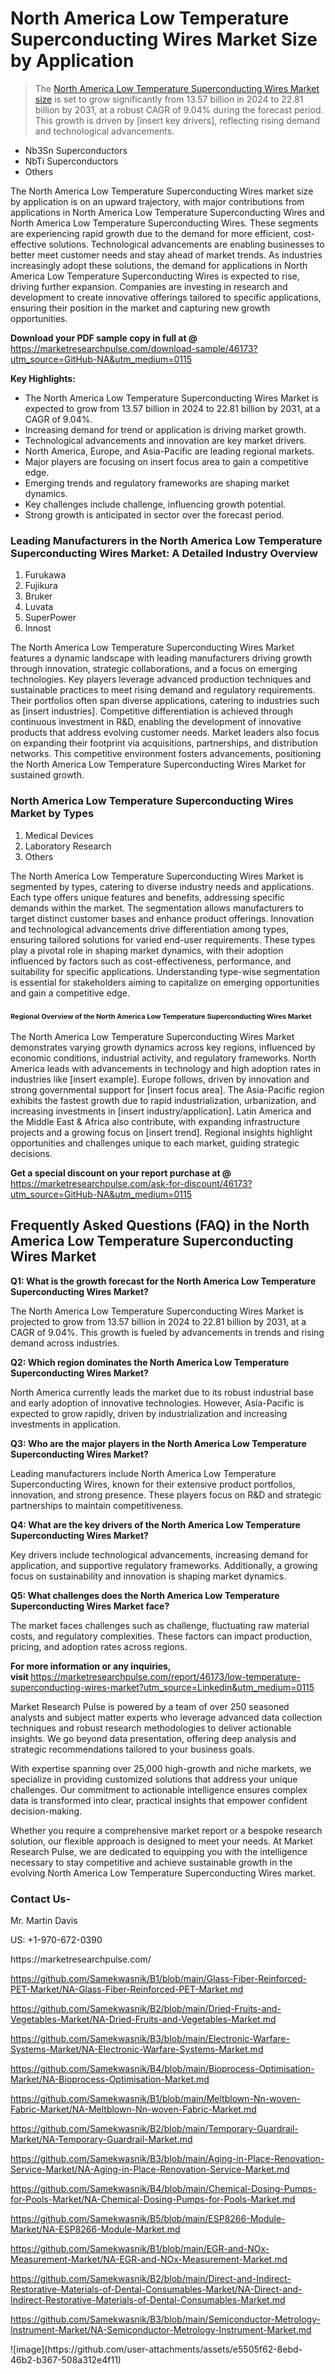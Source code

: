 <h1>North America Low Temperature Superconducting Wires Market&nbsp;Size by Application</h1><blockquote><p>The <a href="https://marketresearchpulse.com/download-sample/46173?utm_source=GitHub-NA&amp;utm_medium=0115">North America Low Temperature Superconducting Wires Market size</a> is set to grow significantly from 13.57 billion in 2024 to 22.81 billion by 2031, at a robust CAGR of 9.04% during the forecast period. This growth is driven by [insert key drivers], reflecting rising demand and technological advancements.</p></blockquote><ul><li>Nb3Sn Superconductors<li> NbTi Superconductors<li> Others</li></ul><p>The North America Low Temperature Superconducting Wires market size by application is on an upward trajectory, with major contributions from applications in North America Low Temperature Superconducting Wires and North America Low Temperature Superconducting Wires. These segments are experiencing rapid growth due to the demand for more efficient, cost-effective solutions. Technological advancements are enabling businesses to better meet customer needs and stay ahead of market trends. As industries increasingly adopt these solutions, the demand for applications in North America Low Temperature Superconducting Wires is expected to rise, driving further expansion. Companies are investing in research and development to create innovative offerings tailored to specific applications, ensuring their position in the market and capturing new growth opportunities.</p><p><strong>Download your PDF sample copy in full at @ </strong><a href="https://marketresearchpulse.com/download-sample/46173?utm_source=GitHub-NA&amp;utm_medium=0115">https://marketresearchpulse.com/download-sample/46173?utm_source=GitHub-NA&amp;utm_medium=0115</a></p><p><strong>Key Highlights: </strong></p><ul><li>The North America Low Temperature Superconducting Wires Market is expected to grow from 13.57 billion in 2024 to 22.81 billion by 2031, at a CAGR of 9.04%.</li><li>Increasing demand for trend or application is driving market growth.</li><li>Technological advancements and innovation are key market drivers.</li><li>North America, Europe, and Asia-Pacific are leading regional markets.</li><li>Major players are focusing on insert focus area to gain a competitive edge.</li><li>Emerging trends and regulatory frameworks are shaping market dynamics.</li><li>Key challenges include challenge, influencing growth potential.</li><li>Strong growth is anticipated in sector over the forecast period.</li></ul><h3>Leading Manufacturers in the North America Low Temperature Superconducting Wires Market: A Detailed Industry Overview</h3><ol><li>Furukawa</li><li>Fujikura</li><li>Bruker</li><li>Luvata</li><li>SuperPower</li><li>Innost</li></ol><div class="flex max-w-full flex-col flex-grow"><div class="min-h-8 text-message flex w-full flex-col items-end gap-2 whitespace-normal break-words [.text-message+&amp;]:mt-5" dir="auto" data-message-author-role="assistant" data-message-id="fd8432e4-4910-450d-b182-61b7bfb0a01f" data-message-model-slug="gpt-4o"><div class="flex w-full flex-col gap-1 empty:hidden first:pt-[3px]"><div class="markdown prose w-full break-words dark:prose-invert light"><p>The North America Low Temperature Superconducting Wires Market features a dynamic landscape with leading manufacturers driving growth through innovation, strategic collaborations, and a focus on emerging technologies. Key players leverage advanced production techniques and sustainable practices to meet rising demand and regulatory requirements. Their portfolios often span diverse applications, catering to industries such as [insert industries]. Competitive differentiation is achieved through continuous investment in R&amp;D, enabling the development of innovative products that address evolving customer needs. Market leaders also focus on expanding their footprint via acquisitions, partnerships, and distribution networks. This competitive environment fosters advancements, positioning the North America Low Temperature Superconducting Wires Market for sustained growth.</p></div></div></div></div><h3>North America Low Temperature Superconducting Wires Market by Types</h3><ol><li>Medical Devices<li> Laboratory Research<li> Others</li></ol><div class="flex max-w-full flex-col flex-grow"><div class="min-h-8 text-message flex w-full flex-col items-end gap-2 whitespace-normal break-words [.text-message+&amp;]:mt-5" dir="auto" data-message-author-role="assistant" data-message-id="084470be-0bb7-4664-bddf-5156b4f41249" data-message-model-slug="gpt-4o-mini"><div class="flex w-full flex-col gap-1 empty:hidden first:pt-[3px]"><div class="markdown prose w-full break-words dark:prose-invert light"><p>The North America Low Temperature Superconducting Wires Market is segmented by types, catering to diverse industry needs and applications. Each type offers unique features and benefits, addressing specific demands within the market. The segmentation allows manufacturers to target distinct customer bases and enhance product offerings. Innovation and technological advancements drive differentiation among types, ensuring tailored solutions for varied end-user requirements. These types play a pivotal role in shaping market dynamics, with their adoption influenced by factors such as cost-effectiveness, performance, and suitability for specific applications. Understanding type-wise segmentation is essential for stakeholders aiming to capitalize on emerging opportunities and gain a competitive edge.</p></div></div></div></div><h3><span style="font-size: 11px;">Regional Overview of the North America Low Temperature Superconducting Wires Market</span></h3><div class="flex max-w-full flex-col flex-grow"><div class="min-h-8 text-message flex w-full flex-col items-end gap-2 whitespace-normal break-words [.text-message+&amp;]:mt-5" dir="auto" data-message-author-role="assistant" data-message-id="e9038762-ce64-4e30-91c9-9bd413514231" data-message-model-slug="gpt-4o-mini"><div class="flex w-full flex-col gap-1 empty:hidden first:pt-[3px]"><div class="markdown prose w-full break-words dark:prose-invert light"><p>The North America Low Temperature Superconducting Wires Market demonstrates varying growth dynamics across key regions, influenced by economic conditions, industrial activity, and regulatory frameworks. North America leads with advancements in technology and high adoption rates in industries like [insert example]. Europe follows, driven by innovation and strong governmental support for [insert focus area]. The Asia-Pacific region exhibits the fastest growth due to rapid industrialization, urbanization, and increasing investments in [insert industry/application]. Latin America and the Middle East &amp; Africa also contribute, with expanding infrastructure projects and a growing focus on [insert trend]. Regional insights highlight opportunities and challenges unique to each market, guiding strategic decisions.</p></div></div></div></div><p><strong>Get a special discount on your report purchase at @ </strong><a href="https://marketresearchpulse.com/ask-for-discount/46173?utm_source=GitHub-NA&amp;utm_medium=0115">https://marketresearchpulse.com/ask-for-discount/46173?utm_source=GitHub-NA&amp;utm_medium=0115</a></p><h2>Frequently Asked Questions (FAQ) in the North America Low Temperature Superconducting Wires Market</h2><p><strong>Q1: What is the growth forecast for the North America Low Temperature Superconducting Wires Market?</strong></p><p>The North America Low Temperature Superconducting Wires Market is projected to grow from 13.57 billion in 2024 to 22.81 billion by 2031, at a CAGR of 9.04%. This growth is fueled by advancements in trends and rising demand across industries.</p><p><strong>Q2: Which region dominates the North America Low Temperature Superconducting Wires Market?</strong></p><p>North America currently leads the market due to its robust industrial base and early adoption of innovative technologies. However, Asia-Pacific is expected to grow rapidly, driven by industrialization and increasing investments in application.</p><p><strong>Q3: Who are the major players in the North America Low Temperature Superconducting Wires Market?</strong></p><p>Leading manufacturers include North America Low Temperature Superconducting Wires, known for their extensive product portfolios, innovation, and strong presence. These players focus on R&amp;D and strategic partnerships to maintain competitiveness.</p><p><strong>Q4: What are the key drivers of the North America Low Temperature Superconducting Wires Market?</strong></p><p>Key drivers include technological advancements, increasing demand for application, and supportive regulatory frameworks. Additionally, a growing focus on sustainability and innovation is shaping market dynamics.</p><p><strong>Q5: What challenges does the North America Low Temperature Superconducting Wires Market face?</strong></p><p>The market faces challenges such as challenge, fluctuating raw material costs, and regulatory complexities. These factors can impact production, pricing, and adoption rates across regions.</p><p><strong>For more information or any inquiries, visit&nbsp;</strong><a href="https://marketresearchpulse.com/report/46173/low-temperature-superconducting-wires-market?utm_source=Linkedin&utm_medium=0115">https://marketresearchpulse.com/report/46173/low-temperature-superconducting-wires-market?utm_source=Linkedin&utm_medium=0115</a></p><p>Market Research Pulse is powered by a team of over 250 seasoned analysts and subject matter experts who leverage advanced data collection techniques and robust research methodologies to deliver actionable insights. We go beyond data presentation, offering deep analysis and strategic recommendations tailored to your business goals.</p><p>With expertise spanning over 25,000 high-growth and niche markets, we specialize in providing customized solutions that address your unique challenges. Our commitment to actionable intelligence ensures complex data is transformed into clear, practical insights that empower confident decision-making.</p><p>Whether you require a comprehensive market report or a bespoke research solution, our flexible approach is designed to meet your needs. At Market Research Pulse, we are dedicated to equipping you with the intelligence necessary to stay competitive and achieve sustainable growth in the evolving North America Low Temperature Superconducting Wires market.</p><h3><strong>Contact Us-</strong></h3><p>Mr. Martin Davis</p><p>US: +1-970-672-0390</p><p>https://marketresearchpulse.com/</p><p><a href="https://github.com/Samekwasnik/B1/blob/main/Glass-Fiber-Reinforced-PET-Market/NA-Glass-Fiber-Reinforced-PET-Market.md">https://github.com/Samekwasnik/B1/blob/main/Glass-Fiber-Reinforced-PET-Market/NA-Glass-Fiber-Reinforced-PET-Market.md</a></p><p><a href="https://github.com/Samekwasnik/B2/blob/main/Dried-Fruits-and-Vegetables-Market/NA-Dried-Fruits-and-Vegetables-Market.md">https://github.com/Samekwasnik/B2/blob/main/Dried-Fruits-and-Vegetables-Market/NA-Dried-Fruits-and-Vegetables-Market.md</a></p><p><a href="https://github.com/Samekwasnik/B3/blob/main/Electronic-Warfare-Systems-Market/NA-Electronic-Warfare-Systems-Market.md">https://github.com/Samekwasnik/B3/blob/main/Electronic-Warfare-Systems-Market/NA-Electronic-Warfare-Systems-Market.md</a></p><p><a href="https://github.com/Samekwasnik/B4/blob/main/Bioprocess-Optimisation-Market/NA-Bioprocess-Optimisation-Market.md">https://github.com/Samekwasnik/B4/blob/main/Bioprocess-Optimisation-Market/NA-Bioprocess-Optimisation-Market.md</a></p><p><a href="https://github.com/Samekwasnik/B1/blob/main/Meltblown-Nn-woven-Fabric-Market/NA-Meltblown-Nn-woven-Fabric-Market.md">https://github.com/Samekwasnik/B1/blob/main/Meltblown-Nn-woven-Fabric-Market/NA-Meltblown-Nn-woven-Fabric-Market.md</a></p><p><a href="https://github.com/Samekwasnik/B2/blob/main/Temporary-Guardrail-Market/NA-Temporary-Guardrail-Market.md">https://github.com/Samekwasnik/B2/blob/main/Temporary-Guardrail-Market/NA-Temporary-Guardrail-Market.md</a></p><p><a href="https://github.com/Samekwasnik/B3/blob/main/Aging-in-Place-Renovation-Service-Market/NA-Aging-in-Place-Renovation-Service-Market.md">https://github.com/Samekwasnik/B3/blob/main/Aging-in-Place-Renovation-Service-Market/NA-Aging-in-Place-Renovation-Service-Market.md</a></p><p><a href="https://github.com/Samekwasnik/B4/blob/main/Chemical-Dosing-Pumps-for-Pools-Market/NA-Chemical-Dosing-Pumps-for-Pools-Market.md">https://github.com/Samekwasnik/B4/blob/main/Chemical-Dosing-Pumps-for-Pools-Market/NA-Chemical-Dosing-Pumps-for-Pools-Market.md</a></p><p><a href="https://github.com/Samekwasnik/B5/blob/main/ESP8266-Module-Market/NA-ESP8266-Module-Market.md">https://github.com/Samekwasnik/B5/blob/main/ESP8266-Module-Market/NA-ESP8266-Module-Market.md</a></p><p><a href="https://github.com/Samekwasnik/B1/blob/main/EGR-and-NOx-Measurement-Market/NA-EGR-and-NOx-Measurement-Market.md">https://github.com/Samekwasnik/B1/blob/main/EGR-and-NOx-Measurement-Market/NA-EGR-and-NOx-Measurement-Market.md</a></p><p><a href="https://github.com/Samekwasnik/B2/blob/main/Direct-and-Indirect-Restorative-Materials-of-Dental-Consumables-Market/NA-Direct-and-Indirect-Restorative-Materials-of-Dental-Consumables-Market.md">https://github.com/Samekwasnik/B2/blob/main/Direct-and-Indirect-Restorative-Materials-of-Dental-Consumables-Market/NA-Direct-and-Indirect-Restorative-Materials-of-Dental-Consumables-Market.md</a></p><p><a href="https://github.com/Samekwasnik/B3/blob/main/Semiconductor-Metrology-Instrument-Market/NA-Semiconductor-Metrology-Instrument-Market.md">https://github.com/Samekwasnik/B3/blob/main/Semiconductor-Metrology-Instrument-Market/NA-Semiconductor-Metrology-Instrument-Market.md</a></p>
![image](https://github.com/user-attachments/assets/e5505f62-8ebd-46b2-b367-508a312e4f11)
